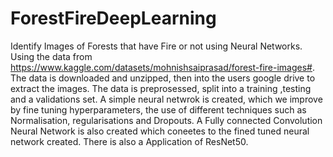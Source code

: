 # ForestFireDeepLearning
Identify Images of Forests that have Fire or not using Neural Networks. Using the data from https://www.kaggle.com/datasets/mohnishsaiprasad/forest-fire-images#.
The data is downloaded and unzipped, then into the users google drive to extract the images.
The data is preprosessed, split into a training ,testing and a validations set. 
A simple neural netwrok is created, which we improve by fine tuning hyperparameters, the use of different techniques such as Normalisation, regularisations and Dropouts.
A Fully connected Convolution Neural Network is also created which coneetes to the fined tuned neural network created.
There is also a Application of ResNet50.

